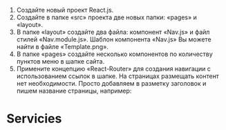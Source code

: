 1.	Создайте новый проект React.js.
2.	Создайте в папке «src» проекта две новых папки: «pages» и «layout».
3.	В папке «layout» создайте два файла: компонент «Nav.js» и файл стилей «Nav.module.js». Шаблон компонента «Nav.js» Вы можете найти в файле «Template.png».
4.	В папке «pages» создайте несколько компонентов по количеству пунктов меню в шапке сайта.
5.	Примените концепцию «React-Router» для создания навигации с использованием ссылок в шапке.
На страницах размещать контент нет необходимости. Просто добавляем в разметку заголовок и пишем название страницы, например:
<h1>Servicies</h1>
